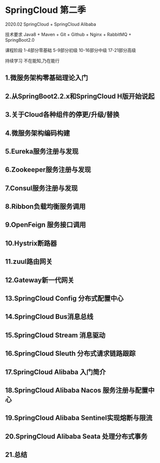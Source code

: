 # SpringCloud 第二季
2020.02
SpringCloud + SpringCloud Alibaba

技术要求
  Java8 + Maven + Git + Github + Nginx + RabbitMQ + SpringBoot2.0


课程阶段
    1-4部分零基础
    5-9部分初级
    10-16部分中级
    17-21部分高级


持续学习
    不在能知,乃在能行

## 1.微服务架构零基础理论入门
## 2.从SpringBoot2.2.x和SpringCloud H版开始说起
## 3.关于Cloud各种组件的停更/升级/替换
## 4.微服务架构编码构建
## 5.Eureka服务注册与发现
## 6.Zookeeper服务注册与发现
## 7.Consul服务注册与发现
## 8.Ribbon负载均衡服务调用
## 9.OpenFeign 服务接口调用
## 10.Hystrix断路器
## 11.zuul路由网关
## 12.Gateway新一代网关
## 13.SpringCloud Config 分布式配置中心
## 14.SpringCloud Bus消息总线
## 15.SpringCloud Stream 消息驱动
## 16.SpringCloud Sleuth 分布式请求链路跟踪
## 17.SpringCloud Alibaba 入门简介
## 18.SpringCloud Alibaba Nacos 服务注册与配置中心
## 19.SpringCloud Alibaba Sentinel实现熔断与限流
## 20.SpringCloud Alibaba Seata 处理分布式事务
## 21.总结
